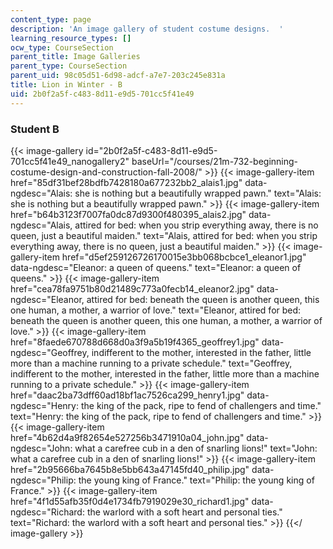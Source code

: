 ```yaml
---
content_type: page
description: 'An image gallery of student costume designs.  '
learning_resource_types: []
ocw_type: CourseSection
parent_title: Image Galleries
parent_type: CourseSection
parent_uid: 98c05d51-6d98-adcf-a7e7-203c245e831a
title: Lion in Winter - B
uid: 2b0f2a5f-c483-8d11-e9d5-701cc5f41e49
---
```


### Student B
{{< image-gallery id="2b0f2a5f-c483-8d11-e9d5-701cc5f41e49_nanogallery2" baseUrl="/courses/21m-732-beginning-costume-design-and-construction-fall-2008/" >}}
{{< image-gallery-item href="85df31bef28bdfb7428180a677232bb2_alais1.jpg" data-ngdesc="Alais: she is nothing but a beautifully wrapped pawn." text="Alais: she is nothing but a beautifully wrapped pawn." >}}
{{< image-gallery-item href="b64b3123f7007fa0dc87d9300f480395_alais2.jpg" data-ngdesc="Alais, attired for bed: when you strip everything away, there is no queen, just a beautiful maiden." text="Alais, attired for bed: when you strip everything away, there is no queen, just a beautiful maiden." >}}
{{< image-gallery-item href="d5ef259126726170015e3bb068bcbce1_eleanor1.jpg" data-ngdesc="Eleanor: a queen of queens." text="Eleanor: a queen of queens." >}}
{{< image-gallery-item href="cea78fa9751b80d21489c773a0fecb14_eleanor2.jpg" data-ngdesc="Eleanor, attired for bed: beneath the queen is another queen, this one human, a mother, a warrior of love." text="Eleanor, attired for bed: beneath the queen is another queen, this one human, a mother, a warrior of love." >}}
{{< image-gallery-item href="8faede670788d668d0a3f9a5b19f4365_geoffrey1.jpg" data-ngdesc="Geoffrey, indifferent to the mother, interested in the father, little more than a machine running to a private schedule." text="Geoffrey, indifferent to the mother, interested in the father, little more than a machine running to a private schedule." >}}
{{< image-gallery-item href="daac2ba73dff60ad18bf1ac7526ca299_henry1.jpg" data-ngdesc="Henry: the king of the pack, ripe to fend of challengers and time." text="Henry: the king of the pack, ripe to fend of challengers and time." >}}
{{< image-gallery-item href="4b62d4a9f82654e527256b3471910a04_john.jpg" data-ngdesc="John: what a carefree cub in a den of snarling lions!" text="John: what a carefree cub in a den of snarling lions!" >}}
{{< image-gallery-item href="2b95666ba7645b8e5bb643a47145fd40_philip.jpg" data-ngdesc="Philip: the young king of France." text="Philip: the young king of France." >}}
{{< image-gallery-item href="4f1d55afb35f0d4e1734fb7919029e30_richard1.jpg" data-ngdesc="Richard: the warlord with a soft heart and personal ties." text="Richard: the warlord with a soft heart and personal ties." >}}
{{</ image-gallery >}}